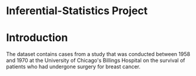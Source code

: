 # Inferential-Statistics Project

# Introduction

The dataset contains cases from a study that was conducted between 1958 and 1970 at the University of Chicago's Billings Hospital on the survival of patients who had undergone surgery for breast cancer.


